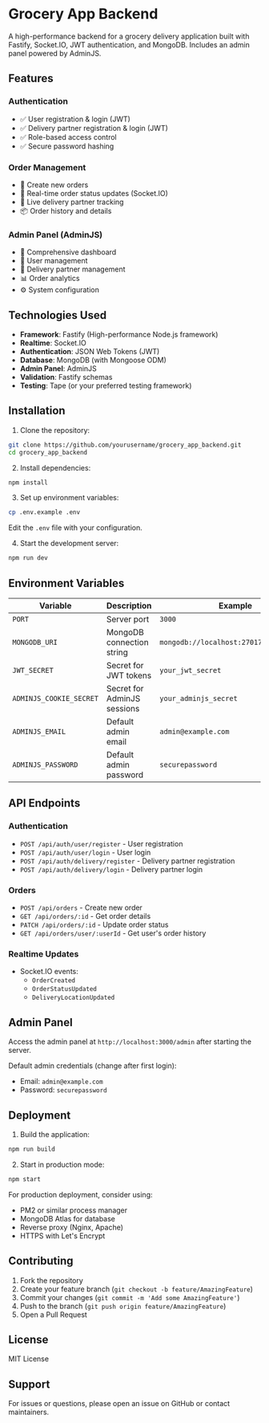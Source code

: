 # Grocery App Backend

A high-performance backend for a grocery delivery application built with Fastify, Socket.IO, JWT authentication, and MongoDB. Includes an admin panel powered by AdminJS.

## Features

### Authentication
- ✅ User registration & login (JWT)
- ✅ Delivery partner registration & login (JWT)
- ✅ Role-based access control
- ✅ Secure password hashing

### Order Management
- 🛒 Create new orders
- 🔄 Real-time order status updates (Socket.IO)
- 📍 Live delivery partner tracking
- 📦 Order history and details

### Admin Panel (AdminJS)
- 👔 Comprehensive dashboard
- 👥 User management
- 🚚 Delivery partner management
- 📊 Order analytics
- ⚙️ System configuration

## Technologies Used

- **Framework**: Fastify (High-performance Node.js framework)
- **Realtime**: Socket.IO
- **Authentication**: JSON Web Tokens (JWT)
- **Database**: MongoDB (with Mongoose ODM)
- **Admin Panel**: AdminJS
- **Validation**: Fastify schemas
- **Testing**: Tape (or your preferred testing framework)

## Installation

1. Clone the repository:
```bash
git clone https://github.com/yourusername/grocery_app_backend.git
cd grocery_app_backend
```

2. Install dependencies:
```bash
npm install
```

3. Set up environment variables:
```bash
cp .env.example .env
```
Edit the `.env` file with your configuration.

4. Start the development server:
```bash
npm run dev
```

## Environment Variables

| Variable | Description | Example |
|----------|-------------|---------|
| `PORT` | Server port | `3000` |
| `MONGODB_URI` | MongoDB connection string | `mongodb://localhost:27017/grocery_app` |
| `JWT_SECRET` | Secret for JWT tokens | `your_jwt_secret` |
| `ADMINJS_COOKIE_SECRET` | Secret for AdminJS sessions | `your_adminjs_secret` |
| `ADMINJS_EMAIL` | Default admin email | `admin@example.com` |
| `ADMINJS_PASSWORD` | Default admin password | `securepassword` |

## API Endpoints

### Authentication
- `POST /api/auth/user/register` - User registration
- `POST /api/auth/user/login` - User login
- `POST /api/auth/delivery/register` - Delivery partner registration
- `POST /api/auth/delivery/login` - Delivery partner login

### Orders
- `POST /api/orders` - Create new order
- `GET /api/orders/:id` - Get order details
- `PATCH /api/orders/:id` - Update order status
- `GET /api/orders/user/:userId` - Get user's order history

### Realtime Updates
- Socket.IO events:
  - `OrderCreated`
  - `OrderStatusUpdated`
  - `DeliveryLocationUpdated`

## Admin Panel

Access the admin panel at `http://localhost:3000/admin` after starting the server.

Default admin credentials (change after first login):
- Email: `admin@example.com`
- Password: `securepassword`

## Deployment

1. Build the application:
```bash
npm run build
```

2. Start in production mode:
```bash
npm start
```

For production deployment, consider using:
- PM2 or similar process manager
- MongoDB Atlas for database
- Reverse proxy (Nginx, Apache)
- HTTPS with Let's Encrypt

## Contributing

1. Fork the repository
2. Create your feature branch (`git checkout -b feature/AmazingFeature`)
3. Commit your changes (`git commit -m 'Add some AmazingFeature'`)
4. Push to the branch (`git push origin feature/AmazingFeature`)
5. Open a Pull Request

## License

MIT License

## Support

For issues or questions, please open an issue on GitHub or contact maintainers.

